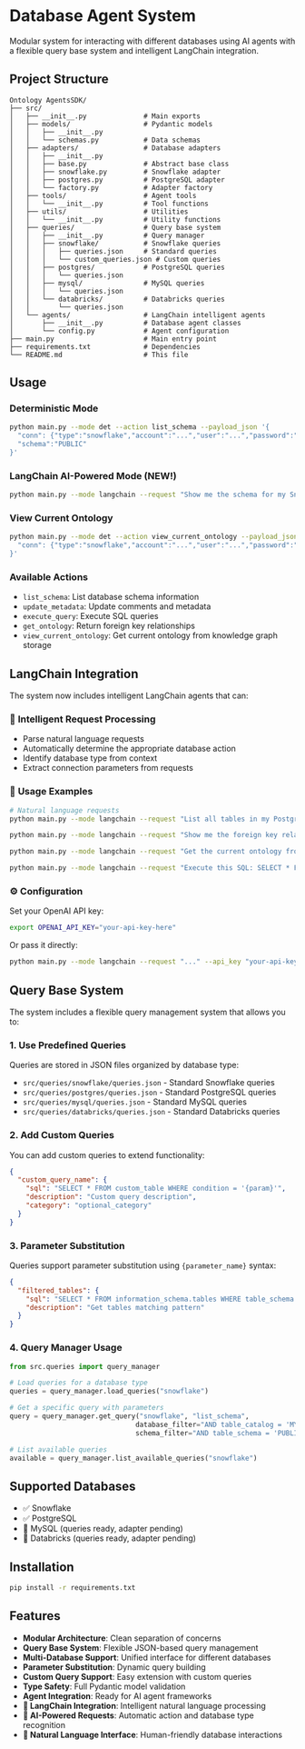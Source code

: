 # Database Agent System

Modular system for interacting with different databases using AI agents with a flexible query base system and intelligent LangChain integration.

## Project Structure

```
Ontology AgentsSDK/
├── src/
│   ├── __init__.py              # Main exports
│   ├── models/                  # Pydantic models
│   │   ├── __init__.py
│   │   └── schemas.py           # Data schemas
│   ├── adapters/                # Database adapters
│   │   ├── __init__.py
│   │   ├── base.py              # Abstract base class
│   │   ├── snowflake.py         # Snowflake adapter
│   │   ├── postgres.py          # PostgreSQL adapter
│   │   └── factory.py           # Adapter factory
│   ├── tools/                   # Agent tools
│   │   └── __init__.py          # Tool functions
│   ├── utils/                   # Utilities
│   │   └── __init__.py          # Utility functions
│   ├── queries/                 # Query base system
│   │   ├── __init__.py          # Query manager
│   │   ├── snowflake/           # Snowflake queries
│   │   │   ├── queries.json     # Standard queries
│   │   │   └── custom_queries.json # Custom queries
│   │   ├── postgres/            # PostgreSQL queries
│   │   │   └── queries.json
│   │   ├── mysql/               # MySQL queries
│   │   │   └── queries.json
│   │   └── databricks/          # Databricks queries
│   │       └── queries.json
│   └── agents/                  # LangChain intelligent agents
│       ├── __init__.py          # Database agent classes
│       └── config.py            # Agent configuration
├── main.py                      # Main entry point
├── requirements.txt             # Dependencies
└── README.md                    # This file
```

## Usage

### Deterministic Mode
```bash
python main.py --mode det --action list_schema --payload_json '{
  "conn": {"type":"snowflake","account":"...","user":"...","password":"...","database":"ONT_TEST","schema":"PUBLIC"},
  "schema":"PUBLIC"
}'
```

### LangChain AI-Powered Mode (NEW!)
```bash
python main.py --mode langchain --request "Show me the schema for my Snowflake database with account UDYYGAJ-ZBB68478"
```

### View Current Ontology
```bash
python main.py --mode det --action view_current_ontology --payload_json '{
  "conn": {"type":"snowflake","account":"...","user":"...","password":"...","database":"ONT_TEST","schema":"PUBLIC"}
}'
```

### Available Actions
- `list_schema`: List database schema information
- `update_metadata`: Update comments and metadata
- `execute_query`: Execute SQL queries
- `get_ontology`: Return foreign key relationships
- `view_current_ontology`: Get current ontology from knowledge graph storage

## LangChain Integration

The system now includes intelligent LangChain agents that can:

### 🧠 **Intelligent Request Processing**
- Parse natural language requests
- Automatically determine the appropriate database action
- Identify database type from context
- Extract connection parameters from requests

### 🔧 **Usage Examples**

```bash
# Natural language requests
python main.py --mode langchain --request "List all tables in my PostgreSQL database"

python main.py --mode langchain --request "Show me the foreign key relationships in Snowflake"

python main.py --mode langchain --request "Get the current ontology from knowledge graph storage"

python main.py --mode langchain --request "Execute this SQL: SELECT * FROM users WHERE active = true"
```

### ⚙️ **Configuration**

Set your OpenAI API key:
```bash
export OPENAI_API_KEY="your-api-key-here"
```

Or pass it directly:
```bash
python main.py --mode langchain --request "..." --api_key "your-api-key"
```

## Query Base System

The system includes a flexible query management system that allows you to:

### 1. Use Predefined Queries
Queries are stored in JSON files organized by database type:
- `src/queries/snowflake/queries.json` - Standard Snowflake queries
- `src/queries/postgres/queries.json` - Standard PostgreSQL queries
- `src/queries/mysql/queries.json` - Standard MySQL queries
- `src/queries/databricks/queries.json` - Standard Databricks queries

### 2. Add Custom Queries
You can add custom queries to extend functionality:
```json
{
  "custom_query_name": {
    "sql": "SELECT * FROM custom_table WHERE condition = '{param}'",
    "description": "Custom query description",
    "category": "optional_category"
  }
}
```

### 3. Parameter Substitution
Queries support parameter substitution using `{parameter_name}` syntax:
```json
{
  "filtered_tables": {
    "sql": "SELECT * FROM information_schema.tables WHERE table_schema = '{schema}' AND table_name LIKE '{pattern}'",
    "description": "Get tables matching pattern"
  }
}
```

### 4. Query Manager Usage
```python
from src.queries import query_manager

# Load queries for a database type
queries = query_manager.load_queries("snowflake")

# Get a specific query with parameters
query = query_manager.get_query("snowflake", "list_schema", 
                               database_filter="AND table_catalog = 'MY_DB'",
                               schema_filter="AND table_schema = 'PUBLIC'")

# List available queries
available = query_manager.list_available_queries("snowflake")
```

## Supported Databases
- ✅ Snowflake
- ✅ PostgreSQL
- 🚧 MySQL (queries ready, adapter pending)
- 🚧 Databricks (queries ready, adapter pending)

## Installation

```bash
pip install -r requirements.txt
```

## Features

- **Modular Architecture**: Clean separation of concerns
- **Query Base System**: Flexible JSON-based query management
- **Multi-Database Support**: Unified interface for different databases
- **Parameter Substitution**: Dynamic query building
- **Custom Query Support**: Easy extension with custom queries
- **Type Safety**: Full Pydantic model validation
- **Agent Integration**: Ready for AI agent frameworks
- **🧠 LangChain Integration**: Intelligent natural language processing
- **🤖 AI-Powered Requests**: Automatic action and database type recognition
- **📝 Natural Language Interface**: Human-friendly database interactions